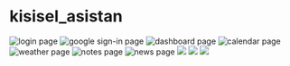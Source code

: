 # kisisel_asistan

![login page](https://i.hizliresim.com/cu2kgca.png)
![google sign-in page](https://i.hizliresim.com/fy8lt4r.png)
![dashboard page](https://i.hizliresim.com/60rffr6.png)
![calendar page](https://i.hizliresim.com/poajgq7.png) 
![weather page](https://i.hizliresim.com/q98ops8.png)
![notes page](https://i.hizliresim.com/bjkwyp4.png)
![news page](https://i.hizliresim.com/cfyghm5.png)
![](https://i.hizliresim.com/4jsm36k.png)
![](https://i.hizliresim.com/fj6fh7j.png)
![](https://i.hizliresim.com/rdlt17s.png)
